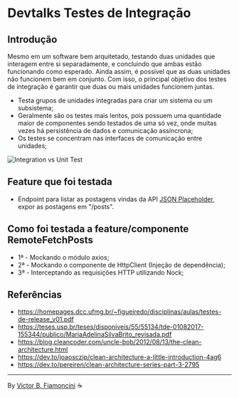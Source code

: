 # Devtalks Testes de Integração

## Introdução

Mesmo em um software bem arquitetado, testando duas unidades que interagem entre si separadamente, e concluindo que ambas estão funcionando como esperado. Ainda assim, é possível que as duas unidades não funcionem bem em conjunto. Com isso, o principal objetivo dos testes de integração é garantir que duas ou mais unidades funcionem juntas.

- Testa grupos de unidades integradas para criar um sistema ou um subsistema;
- Geralmente são os testes mais lentos, pois possuem uma quantidade maior de componentes sendo testados de uma só vez, onde muitas vezes há persistência de dados e comunicação assíncrona;
- Os testes se concentram nas interfaces de comunicação entre unidades;

![Integration vs Unit Test](./.github/integration_vs_unit_test.gif)

## Feature que foi testada

- Endpoint para listar as postagens vindas da API [JSON Placeholder](https://jsonplaceholder.typicode.com/), expor as postagens em "/posts".

## Como foi testada a feature/componente RemoteFetchPosts

- 1ª - Mockando o módulo axios;
- 2ª - Mockando o componente de HttpClient (Injeção de dependência);
- 3ª - Interceptando as requisições HTTP utilizando Nock;

## Referências

- <https://homepages.dcc.ufmg.br/~figueiredo/disciplinas/aulas/testes-de-release_v01.pdf>
- <https://teses.usp.br/teses/disponiveis/55/55134/tde-01082017-155344/publico/MariaAdelinaSilvaBrito_revisada.pdf>
- <https://blog.cleancoder.com/uncle-bob/2012/08/13/the-clean-architecture.html>
- <https://dev.to/joaosczip/clean-architecture-a-little-introduction-4ag6>
- <https://dev.to/pereiren/clean-architecture-series-part-3-2795>

----------
By [Victor B. Fiamoncini](https://github.com/Victor-Fiamoncini) ☕️
